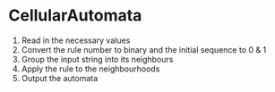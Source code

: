 # CellularAutomata
1) Read in the necessary values
2) Convert the rule number to binary and the initial sequence to 0 & 1
3) Group the input string into its neighbours
4) Apply the rule to the neighbourhoods
5) Output the automata
